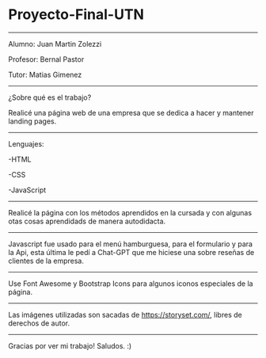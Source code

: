 # Proyecto-Final-UTN
------------------------------------------------------------------

Alumno: Juan Martin Zolezzi

Profesor: Bernal Pastor

Tutor: Matias Gimenez

------------------------------------------------------------------

¿Sobre qué es el trabajo?

Realicé una página web de una empresa que se dedica a hacer y mantener landing pages.

------------------------------------------------------------------

Lenguajes:

-HTML

-CSS

-JavaScript

------------------------------------------------------------------

Realicé la página con los métodos aprendidos en la cursada y con algunas otas cosas aprendidads de manera autodidacta.

------------------------------------------------------------------

Javascript fue usado para el menú hamburguesa, para el formulario y para la Api, esta última le pedí a Chat-GPT que me hiciese una sobre reseñas de clientes de la empresa. 

------------------------------------------------------------------

Use Font Awesome y Bootstrap Icons para algunos iconos especiales de la página.

------------------------------------------------------------------

Las imágenes utilizadas son sacadas de https://storyset.com/, libres de derechos de autor.

------------------------------------------------------------------

Gracias por ver mi trabajo! Saludos. :)
